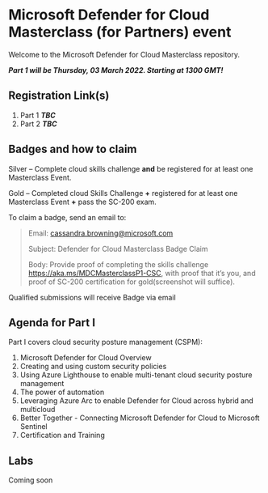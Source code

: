 # Microsoft Defender for Cloud Masterclass (for Partners) event

Welcome to the Microsoft Defender for Cloud Masterclass repository.

***Part 1 will be Thursday, 03 March 2022. Starting at 1300 GMT!***

## Registration Link(s)
1. Part 1 ***TBC***
2. Part 2 ***TBC***

## Badges and how to claim
Silver – Complete cloud skills challenge **and** be registered for at least one Masterclass Event.

Gold – Completed cloud Skills Challenge **+** registered for at least one Masterclass Event **+** pass the SC-200 exam.

To claim a badge, send an email to:

 > Email: cassandra.browning@microsoft.com
 > 
 > Subject: Defender for Cloud Masterclass Badge Claim
 > 
 > Body: Provide proof of completing the skills challenge https://aka.ms/MDCMasterclassP1-CSC, with proof that it’s you, and proof of SC-200 certification for gold(screenshot will suffice).

Qualified submissions will receive Badge via email

## Agenda for Part I
Part I covers cloud security posture management (CSPM):
1. Microsoft Defender for Cloud Overview
2. Creating and using custom security policies
3. Using Azure Lighthouse to enable multi-tenant cloud security posture management
4. The power of automation
5. Leveraging Azure Arc to enable Defender for Cloud across hybrid and multicloud
6. Better Together - Connecting Microsoft Defender for Cloud to Microsoft Sentinel
7. Certification and Training

## Labs
Coming soon
